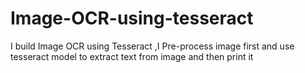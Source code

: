 # Image-OCR-using-tesseract
I build Image OCR using Tesseract ,I Pre-process image first and use tesseract model to extract text from image and then print it 

